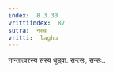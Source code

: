 ```yaml
---
index:  8.3.30
vrittiindex:  87
sutra:  नस्च
vritti:  laghu 
---
```


नान्तात्परस्य सस्य धुड्वा. सन्त्सः, सन्सः..

